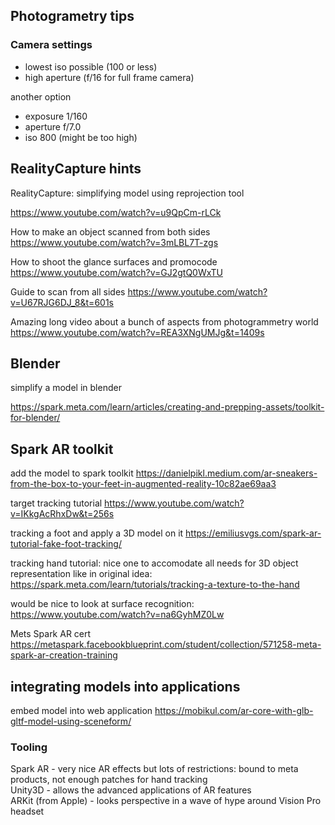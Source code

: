 ## Photogrametry tips

### Camera settings
 - lowest iso possible (100 or less)
 - high aperture (f/16 for full frame camera)

another option
  - exposure 1/160
  - aperture f/7.0
  - iso 800 (might be too high) 

## RealityCapture hints

RealityCapture: simplifying model using reprojection tool

https://www.youtube.com/watch?v=u9QpCm-rLCk

How to make an object scanned from both sides
https://www.youtube.com/watch?v=3mLBL7T-zgs


How to shoot the glance surfaces and promocode
https://www.youtube.com/watch?v=GJ2gtQ0WxTU

Guide to scan from all sides
https://www.youtube.com/watch?v=U67RJG6DJ_8&t=601s

Amazing long video about a bunch of aspects from photogrammetry world  
https://www.youtube.com/watch?v=REA3XNgUMJg&t=1409s


## Blender
simplify a model in blender

https://spark.meta.com/learn/articles/creating-and-prepping-assets/toolkit-for-blender/


## Spark AR toolkit

add the model to spark toolkit
https://danielpikl.medium.com/ar-sneakers-from-the-box-to-your-feet-in-augmented-reality-10c82ae69aa3

target tracking tutorial
https://www.youtube.com/watch?v=IKkgAcRhxDw&t=256s

tracking a foot and apply a 3D model on it
https://emiliusvgs.com/spark-ar-tutorial-fake-foot-tracking/


tracking hand tutorial: nice one to accomodate all needs for 3D object representation like in original idea:  
https://spark.meta.com/learn/tutorials/tracking-a-texture-to-the-hand


would be nice to look at surface recognition:
https://www.youtube.com/watch?v=na6GyhMZ0Lw

Mets Spark AR cert
https://metaspark.facebookblueprint.com/student/collection/571258-meta-spark-ar-creation-training

## integrating models into applications

embed model into web application
https://mobikul.com/ar-core-with-glb-gltf-model-using-sceneform/

### Tooling

Spark AR - very nice AR effects but lots of restrictions: bound to meta products, not enough patches for hand tracking  
Unity3D - allows the advanced applications of AR features  
ARKit (from Apple) - looks perspective in a wave of hype around Vision Pro headset  


